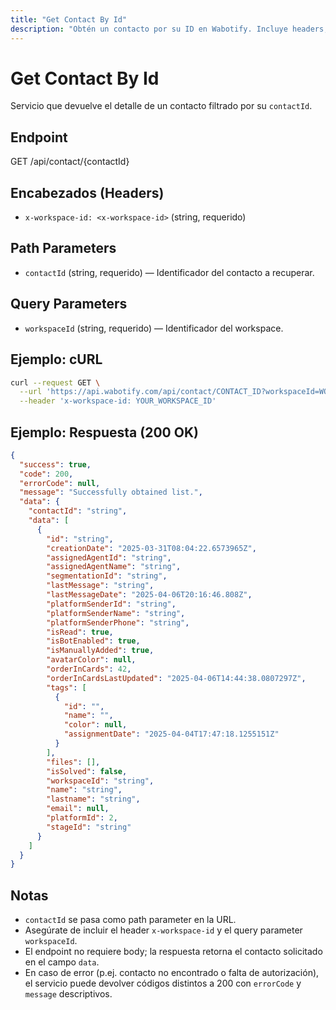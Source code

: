```yaml
---
title: "Get Contact By Id"
description: "Obtén un contacto por su ID en Wabotify. Incluye headers, parámetros path y query, ejemplo de cURL y ejemplo de respuesta JSON."
---
```


# Get Contact By Id

Servicio que devuelve el detalle de un contacto filtrado por su `contactId`.

## Endpoint

GET /api/contact/{contactId}

## Encabezados (Headers)

- `x-workspace-id: <x-workspace-id>` (string, requerido)

## Path Parameters

- `contactId` (string, requerido) — Identificador del contacto a recuperar.

## Query Parameters

- `workspaceId` (string, requerido) — Identificador del workspace.

## Ejemplo: cURL

```sh
curl --request GET \
  --url 'https://api.wabotify.com/api/contact/CONTACT_ID?workspaceId=WORKSPACE_ID' \
  --header 'x-workspace-id: YOUR_WORKSPACE_ID'
```

## Ejemplo: Respuesta (200 OK)

```json
{
  "success": true,
  "code": 200,
  "errorCode": null,
  "message": "Successfully obtained list.",
  "data": {
    "contactId": "string",
    "data": [
      {
        "id": "string",
        "creationDate": "2025-03-31T08:04:22.6573965Z",
        "assignedAgentId": "string",
        "assignedAgentName": "string",
        "segmentationId": "string",
        "lastMessage": "string",
        "lastMessageDate": "2025-04-06T20:16:46.808Z",
        "platformSenderId": "string",
        "platformSenderName": "string",
        "platformSenderPhone": "string",
        "isRead": true,
        "isBotEnabled": true,
        "isManuallyAdded": true,
        "avatarColor": null,
        "orderInCards": 42,
        "orderInCardsLastUpdated": "2025-04-06T14:44:38.0807297Z",
        "tags": [
          {
            "id": "",
            "name": "",
            "color": null,
            "assignmentDate": "2025-04-04T17:47:18.1255151Z"
          }
        ],
        "files": [],
        "isSolved": false,
        "workspaceId": "string",
        "name": "string",
        "lastname": "string",
        "email": null,
        "platformId": 2,
        "stageId": "string"
      }
    ]
  }
}
```

## Notas

- `contactId` se pasa como path parameter en la URL.
- Asegúrate de incluir el header `x-workspace-id` y el query parameter `workspaceId`.
- El endpoint no requiere body; la respuesta retorna el contacto solicitado en el campo `data`.
- En caso de error (p.ej. contacto no encontrado o falta de autorización), el servicio puede devolver códigos distintos a 200 con `errorCode` y `message` descriptivos.
